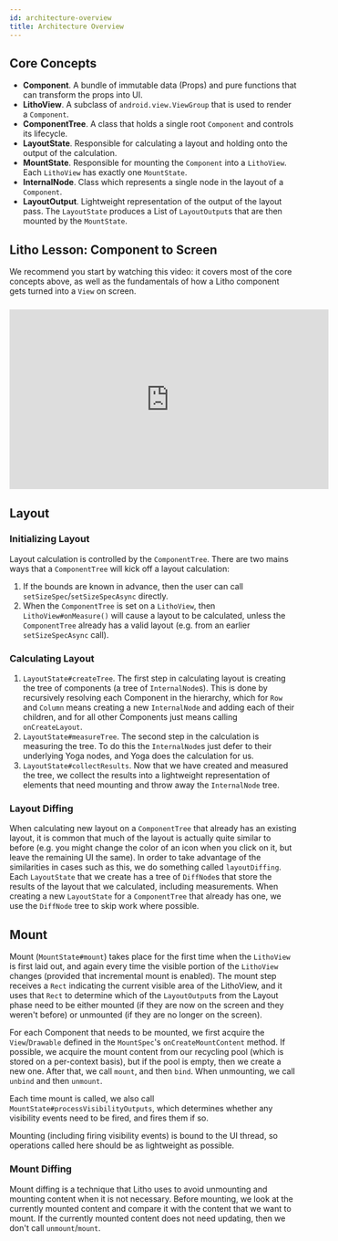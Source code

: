 ```yaml
---
id: architecture-overview
title: Architecture Overview
---
```


## Core Concepts

- **Component**. A bundle of immutable data (Props) and pure functions that can transform the props into UI. 
- **LithoView**. A subclass of `android.view.ViewGroup` that is used to render a `Component`. 
- **ComponentTree**. A class that holds a single root `Component` and controls its lifecycle. 
- **LayoutState**. Responsible for calculating a layout and holding onto the output of the calculation. 
- **MountState**. Responsible for mounting the `Component` into a `LithoView`. Each `LithoView` has exactly one `MountState`. 
- **InternalNode**. Class which represents a single node in the layout of a `Component`. 
- **LayoutOutput**. Lightweight representation of the output of the layout pass. The `LayoutState` produces a List of `LayoutOutput`s that are then mounted by the `MountState`. 

## Litho Lesson: Component to Screen

We recommend you start by watching this video: it covers most of the core concepts above, as well as the fundamentals of how a Litho component gets turned into a `View` on screen.

<iframe style="padding-top: 10px" width="560" height="315" src="https://www.youtube-nocookie.com/embed/t9wTHnCx5RM" frameborder="0" allow="accelerometer; autoplay; encrypted-media; gyroscope; picture-in-picture" allowfullscreen></iframe>

## Layout

### Initializing Layout
Layout calculation is controlled by the `ComponentTree`. There are two mains ways that a `ComponentTree` will kick off a layout calculation: 
1. If the bounds are known in advance, then the user can call `setSizeSpec`/`setSizeSpecAsync` directly. 
2. When the `ComponentTree` is set on a `LithoView`, then `LithoView#onMeasure()` will cause a layout to be calculated, unless the `ComponentTree` already has a valid layout (e.g. from an earlier `setSizeSpecAsync` call). 

### Calculating Layout
1. `LayoutState#createTree`. The first step in calculating layout is creating the tree of components (a tree of `InternalNode`s). This is done by recursively resolving each Component in the hierarchy, which for `Row` and `Column` means creating a new `InternalNode` and adding each of their children, and for all other Components just means calling `onCreateLayout`. 
2. `LayoutState#measureTree`. The second step in the calculation is measuring the tree. To do this the `InternalNode`s just defer to their underlying Yoga nodes, and Yoga does the calculation for us. 
3. `LayoutState#collectResults`. Now that we have created and measured the tree, we collect the results into a lightweight representation of elements that need mounting and throw away the `InternalNode` tree. 

### Layout Diffing
When calculating new layout on a `ComponentTree` that already has an existing layout, it is common that much of the layout is actually quite similar to before (e.g. you might change the color of an icon when you click on it, but leave the remaining UI the same). In order to take advantage of the similarities in cases such as this, we do something called `layoutDiffing`. Each `LayoutState` that we create has a tree of `DiffNode`s that store the results of the layout that we calculated, including measurements. When creating a new `LayoutState` for a `ComponentTree` that already has one, we use the `DiffNode` tree to skip work where possible. 

## Mount

Mount (`MountState#mount`) takes place for the first time when the `LithoView` is first laid out, and again every time the visible portion of the `LithoView` changes (provided that incremental mount is enabled). The mount step receives a `Rect` indicating the current visible area of the LithoView, and it uses that `Rect` to determine which of the `LayoutOutput`s from the Layout phase need to be either mounted (if they are now on the screen and they weren't before) or unmounted (if they are no longer on the screen). 

For each Component that needs to be mounted, we first acquire the `View`/`Drawable` defined in the `MountSpec`'s `onCreateMountContent` method. If possible, we acquire the mount content from our recycling pool (which is stored on a per-context basis), but if the pool is empty, then we create a new one. After that, we call `mount`, and then `bind`. When unmounting, we call `unbind` and then `unmount`. 

Each time mount is called, we also call `MountState#processVisibilityOutputs`, which determines whether any visibility events need to be fired, and fires them if so. 

Mounting (including firing visibility events) is bound to the UI thread, so operations called here should be as lightweight as possible.

### Mount Diffing
Mount diffing is a technique that Litho uses to avoid unmounting and mounting content when it is not necessary. Before mounting, we look at the currently mounted content and compare it with the content that we want to mount. If the currently mounted content does not need updating, then we don't call `unmount`/`mount`. 
